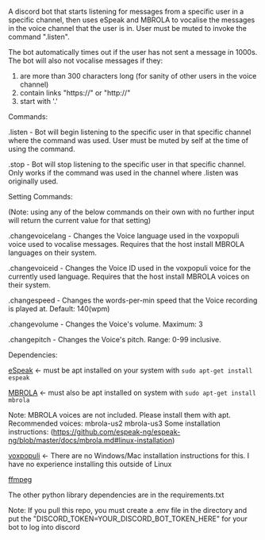 A discord bot that starts listening for messages from a specific user in a specific channel, then uses eSpeak and MBROLA to vocalise the messages in the voice channel that the user is in. User must be muted to invoke the command ".listen".

The bot automatically times out if the user has not sent a message in 1000s. The bot will also not vocalise messages if they:
1. are more than 300 characters long (for sanity of other users in the voice channel)
2. contain links "https://" or "http://"
3. start with '.'

Commands:

.listen - Bot will begin listening to the specific user in that specific channel where the command was used. User must be muted by self at the time of using the command. 

.stop - Bot will stop listening to the specific user in that specific channel. Only works if the command was used in the channel where .listen was originally used.

Setting Commands:

(Note: using any of the below commands on their own with no further input will return the current value for that setting)

.changevoicelang - Changes the Voice language used in the voxpopuli voice used to vocalise messages. Requires that the host install MBROLA languages on their system.

.changevoiceid - Changes the Voice ID used in the voxpopuli voice for the currently used language. Requires that the host install MBROLA voices on their system.

.changespeed - Changes the words-per-min speed that the Voice recording is played at. Default: 140(wpm)

.changevolume - Changes the Voice's volume. Maximum: 3

.changepitch - Changes the Voice's pitch. Range: 0-99 inclusive.

Dependencies:

[eSpeak](https://espeak.sourceforge.net/) <- must be apt installed on your system with ```sudo apt-get install espeak```

[MBROLA](https://github.com/numediart/MBROLA) <- must also be apt installed on system with ```sudo apt-get install mbrola```

Note: MBROLA voices are not included. Please install them with apt. Recommended voices: mbrola-us2 mbrola-us3
Some installation instructions: (https://github.com/espeak-ng/espeak-ng/blob/master/docs/mbrola.md#linux-installation) 

[voxpopuli](https://voxpopuli.readthedocs.io/en/latest/install.html) <- There are no Windows/Mac installation instructions for this. I have no experience installing this outside of Linux

[ffmpeg](https://phoenixnap.com/kb/install-ffmpeg-ubuntu)

The other python library dependencies are in the requirements.txt

Note: If you pull this repo, you must create a .env file in the directory and put the "DISCORD_TOKEN=YOUR_DISCORD_BOT_TOKEN_HERE" for your bot to log into discord